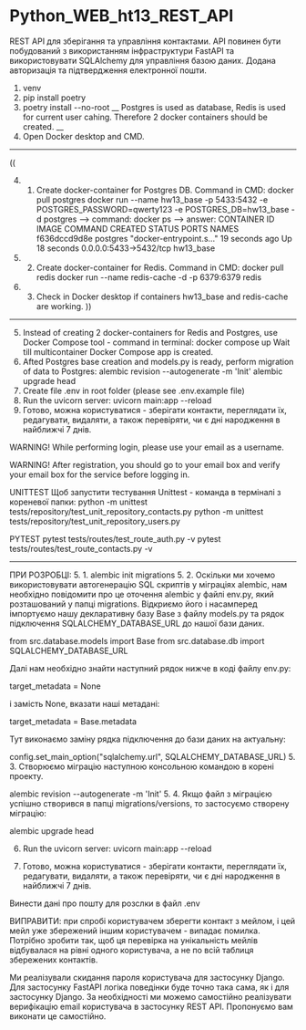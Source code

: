 # Python_WEB_ht13_REST_API
REST API для зберігання та управління контактами. API повинен бути побудований з використанням інфраструктури FastAPI та використовувати SQLAlchemy для управління базою даних.
Додана авторизація та підтвердження електронної пошти.


1. venv
2. pip install poetry
3. poetry install --no-root 
__
Postgres is used as database, Redis is used for current user cahing. Therefore 2 docker containers should be created.
__
4. Open Docker desktop and CMD. 
__________________________________________________________________
((

4. 1.  Create docker-container for Postgres DB. 
Command in CMD: 
docker pull postgres
docker run --name hw13_base -p 5433:5432 -e POSTGRES_PASSWORD=qwerty123 -e POSTGRES_DB=hw13_base -d postgres
--> command:
docker ps
--> answer:
CONTAINER ID   IMAGE      COMMAND                  CREATED          STATUS          PORTS                    NAMES
f636dccd9d8e   postgres   "docker-entrypoint.s…"   19 seconds ago   Up 18 seconds   0.0.0.0:5433->5432/tcp   hw13_base
4. 2. Create docker-container for Redis.
Command in CMD:
docker pull redis
docker run --name redis-cache -d -p 6379:6379 redis

4. 3. Check in Docker desktop if containers hw13_base and redis-cache are working.
))
---------------------------------------------------------------------------------------------------------
5. Instead of creating 2 docker-containers for Redis and Postgres, use Docker Compose tool - command in terminal:
docker compose up
Wait till multicontainer Docker Compose app is created.
6. Afted Postgres base creation and models.py is ready, perform migration of data to Postgres:
alembic revision --autogenerate -m 'Init'
alembic upgrade head
7. Create file .env in root folder (please see .env.example file)
8. Run the uvicorn server:  uvicorn main:app --reload
9. Готово, можна користуватися - зберігати контакти, переглядати їх, редагувати, видаляти, а також перевіряти, чи є дні народження в найближчі 7 днів.

WARNING!
While performing login, please use your email as a username.

WARNING!
After registration, you should go to your email box and verify your email box for the service before logging in.

UNITTEST
Щоб запустити тестування Unittest - команда в терміналі з кореневої папки:
python -m unittest tests/repository/test_unit_repository_contacts.py
python -m unittest tests/repository/test_unit_repository_users.py

PYTEST
pytest tests/routes/test_route_auth.py -v
pytest tests/routes/test_route_contacts.py -v


________________________________
ПРИ РОЗРОБЦІ:
5. 1. alembic init migrations
5. 2. Оскільки ми хочемо використовувати автогенерацію SQL скриптів у міграціях alembic, нам необхідно повідомити про це оточення alembic у файлі env.py, який розташований у папці migrations. Відкриємо його і насамперед імпортуємо нашу декларативну базу Base з файлу models.py та рядок підключення SQLALCHEMY_DATABASE_URL до нашої бази даних.

from src.database.models import Base
from src.database.db import SQLALCHEMY_DATABASE_URL

Далі нам необхідно знайти наступний рядок нижче в коді файлу env.py:

target_metadata = None

і замість None, вказати наші метадані:

target_metadata = Base.metadata

Тут виконаємо заміну рядка підключення до бази даних на актуальну:

config.set_main_option("sqlalchemy.url", SQLALCHEMY_DATABASE_URL)
5. 3. Створюємо міграцію наступною консольною командою в корені проекту.

alembic revision --autogenerate -m 'Init'
5. 4. Якщо файл з міграцією успішно створився в папці migrations/versions, то застосуємо створену міграцію:

alembic upgrade head

6. Run the uvicorn server:  uvicorn main:app --reload

7. Готово, можна користуватися - зберігати контакти, переглядати їх, редагувати, видаляти, а також перевіряти, чи є дні народження в найближчі 7 днів.




Винести дані про пошту для розслки в файл .env

ВИПРАВИТИ: при спробі користувачем зберегти контакт з мейлом, і цей мейл уже збережений іншим користувачем -
випадає помилка. Потрібно зробити так, щоб ця перевірка на унікальність мейлів відбувалася на рівні одного користувача, а не по всій таблиця збережених контактів.

Ми реалізували скидання пароля користувача для застосунку Django. Для застосунку FastAPI логіка поведінки 
буде точно така сама, як і для застосунку Django. За необхідності ми можемо самостійно реалізувати 
верифікацію email користувача в застосунку REST API. Пропонуємо вам виконати це самостійно.